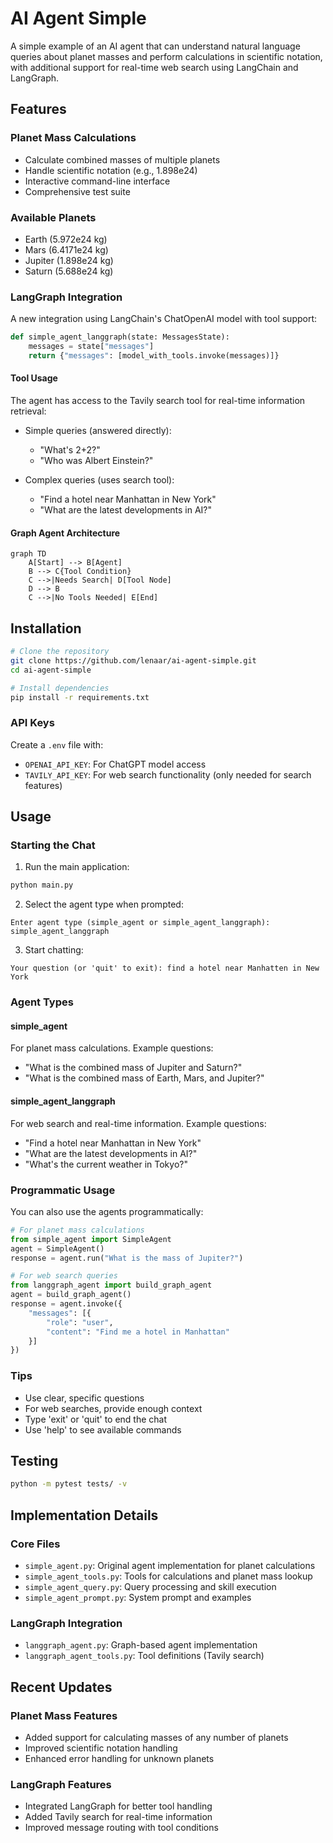# AI Agent Simple

A simple example of an AI agent that can understand natural language queries about planet masses and perform calculations in scientific notation, with additional support for real-time web search using LangChain and LangGraph.

## Features

### Planet Mass Calculations
- Calculate combined masses of multiple planets
- Handle scientific notation (e.g., 1.898e24)
- Interactive command-line interface
- Comprehensive test suite

### Available Planets
- Earth (5.972e24 kg)
- Mars (6.4171e24 kg)
- Jupiter (1.898e24 kg)
- Saturn (5.688e24 kg)

### LangGraph Integration
A new integration using LangChain's ChatOpenAI model with tool support:

```python
def simple_agent_langgraph(state: MessagesState):
    messages = state["messages"]
    return {"messages": [model_with_tools.invoke(messages)]}
```

#### Tool Usage
The agent has access to the Tavily search tool for real-time information retrieval:

- Simple queries (answered directly):
  - "What's 2+2?"
  - "Who was Albert Einstein?"

- Complex queries (uses search tool):
  - "Find a hotel near Manhattan in New York"
  - "What are the latest developments in AI?"

#### Graph Agent Architecture
```mermaid
graph TD
    A[Start] --> B[Agent]
    B --> C{Tool Condition}
    C -->|Needs Search| D[Tool Node]
    D --> B
    C -->|No Tools Needed| E[End]
```

## Installation

```bash
# Clone the repository
git clone https://github.com/lenaar/ai-agent-simple.git
cd ai-agent-simple

# Install dependencies
pip install -r requirements.txt
```

### API Keys
Create a `.env` file with:
- `OPENAI_API_KEY`: For ChatGPT model access
- `TAVILY_API_KEY`: For web search functionality (only needed for search features)

## Usage

### Starting the Chat

1. Run the main application:
```bash
python main.py
```

2. Select the agent type when prompted:
```
Enter agent type (simple_agent or simple_agent_langgraph): simple_agent_langgraph
```

3. Start chatting:
```
Your question (or 'quit' to exit): find a hotel near Manhatten in New York
```

### Agent Types

#### simple_agent
For planet mass calculations. Example questions:
- "What is the combined mass of Jupiter and Saturn?"
- "What is the combined mass of Earth, Mars, and Jupiter?"

#### simple_agent_langgraph
For web search and real-time information. Example questions:
- "Find a hotel near Manhattan in New York"
- "What are the latest developments in AI?"
- "What's the current weather in Tokyo?"

### Programmatic Usage

You can also use the agents programmatically:

```python
# For planet mass calculations
from simple_agent import SimpleAgent
agent = SimpleAgent()
response = agent.run("What is the mass of Jupiter?")

# For web search queries
from langgraph_agent import build_graph_agent
agent = build_graph_agent()
response = agent.invoke({
    "messages": [{
        "role": "user", 
        "content": "Find me a hotel in Manhattan"
    }]
})
```

### Tips
- Use clear, specific questions
- For web searches, provide enough context
- Type 'exit' or 'quit' to end the chat
- Use 'help' to see available commands

## Testing

```bash
python -m pytest tests/ -v
```

## Implementation Details

### Core Files
- `simple_agent.py`: Original agent implementation for planet calculations
- `simple_agent_tools.py`: Tools for calculations and planet mass lookup
- `simple_agent_query.py`: Query processing and skill execution
- `simple_agent_prompt.py`: System prompt and examples

### LangGraph Integration
- `langgraph_agent.py`: Graph-based agent implementation
- `langgraph_agent_tools.py`: Tool definitions (Tavily search)

## Recent Updates

### Planet Mass Features
- Added support for calculating masses of any number of planets
- Improved scientific notation handling
- Enhanced error handling for unknown planets

### LangGraph Features
- Integrated LangGraph for better tool handling
- Added Tavily search for real-time information
- Improved message routing with tool conditions